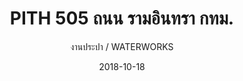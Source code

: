 ---
title: PITH 505 ถนน รามอินทรา กทม.
subtitle: งานประปา / WATERWORKS
layout: default
modal-id: 24
date: 2018-10-18
img: BB4.JPG
thumbnail: BB4.JPG
alt: image-alt
project-date: พ.ค. 2536 - เม.ย. 2537
# client: Start Bootstrap
category: งานประปา / WATERWORKS
description: งานวางท่อประธาน  และงานอื่นๆที่เกี่ยวข้อง  บน ถนนรามอินทรา ประกอบด้วยงานท่อประปาขนาดต่างๆ อาทิ 1,200 มม. 1,000 มม. 800 มม. ( พ.ค. 2536 - เม.ย. 2537 )
---